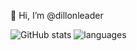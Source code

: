 👋 Hi, I’m @dillonleader


![GitHub stats](https://github-readme-stats.vercel.app/api?username=dillonleader&show_icons=true)
![languages](https://github-readme-stats.vercel.app/api/top-langs/?username=dillonleader&layout=compact)  
